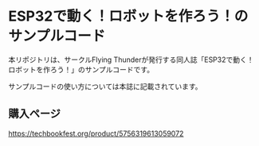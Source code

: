 # ESP32で動く！ロボットを作ろう！のサンプルコード

本リポジトリは、サークルFlying Thunderが発行する同人誌「ESP32で動く！ロボットを作ろう！」のサンプルコードです。

サンプルコードの使い方については本誌に記載されています。

## 購入ページ

https://techbookfest.org/product/5756319613059072
